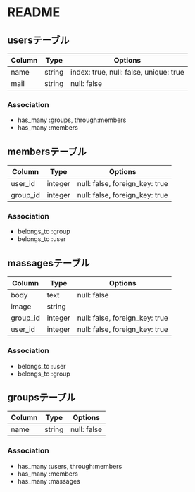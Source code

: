 # README

## usersテーブル

|Column|Type|Options|
|------|----|------|
|name|string|index: true, null: false, unique: true|
|mail|string|null: false|

### Association
- has_many :groups, through:members
- has_many :members


## membersテーブル

|Column|Type|Options|
|------|----|-------|
|user_id|integer|null: false, foreign_key: true|
|group_id|integer|null: false, foreign_key: true|

### Association
- belongs_to :group
- belongs_to :user


## massagesテーブル

|Column|Type|Options|
|------|----|------|
|body|text|null: false|
|image|string|
|group_id|integer|null: false, foreign_key: true|
|user_id|integer|null: false, foreign_key: true|

### Association
- belongs_to :user
- belongs_to :group


## groupsテーブル

|Column|Type|Options|
|------|----|------|
|name|string|null: false|


### Association
- has_many :users, through:members
- has_many :members
- has_many :massages